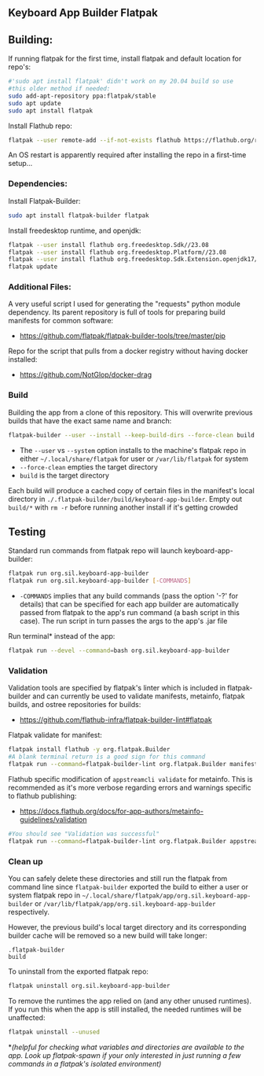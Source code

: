 ## Keyboard App Builder Flatpak

## Building:

If running flatpak for the first time, install flatpak and default location for repo's:
```bash
#'sudo apt install flatpak' didn't work on my 20.04 build so use
#this older method if needed:
sudo add-apt-repository ppa:flatpak/stable
sudo apt update
sudo apt install flatpak
```
Install Flathub repo:
```bash
flatpak --user remote-add --if-not-exists flathub https://flathub.org/repo/flathub.flatpakrepo
```

An OS restart is apparently required after installing the repo in a first-time setup...

### Dependencies:

Install Flatpak-Builder:
```bash
sudo apt install flatpak-builder flatpak
```

Install freedesktop runtime, and openjdk:
```bash
flatpak --user install flathub org.freedesktop.Sdk//23.08
flatpak --user install flathub org.freedesktop.Platform//23.08
flatpak --user install flathub org.freedesktop.Sdk.Extension.openjdk17//23.08
flatpak update
```

### Additional Files:

A very useful script I used for generating the "requests" python module dependency. Its parent repository is full of tools for preparing build manifests for common software:

- https://github.com/flatpak/flatpak-builder-tools/tree/master/pip

Repo for the script that pulls from a docker registry without having docker installed:

- https://github.com/NotGlop/docker-drag 


### Build

Building the app from a clone of this repository. This will overwrite previous builds that have the exact same name and branch:
```bash
flatpak-builder --user --install --keep-build-dirs --force-clean build org.sil.keyboard-app-builder.yml
```
- The `--user` vs `--system` option installs to the machine's flatpak repo in either `~/.local/share/flatpak` for user or `/var/lib/flatpak` for system
- `--force-clean` empties the target directory
- `build` is the target directory

Each build will produce a cached copy of certain files in the manifest's local directory in `./.flatpak-builder/build/keyboard-app-builder`. Empty out `build/*` with `rm -r` before running another install if it's getting crowded

## Testing

Standard run commands from flatpak repo will launch keyboard-app-builder:
```bash
flatpak run org.sil.keyboard-app-builder
flatpak run org.sil.keyboard-app-builder [-COMMANDS]
```

- `-COMMANDS` implies that any build commands (pass the option '-?' for details) that can be specified for each app builder are automatically passed from flatpak to the app's run command (a bash script in this case). The run script in turn passes the args to the app's .jar file

Run terminal* instead of the app:
```bash
flatpak run --devel --command=bash org.sil.keyboard-app-builder
```


### Validation

Validation tools are specified by flatpak's linter which is included in flatpak-builder and can currently be used to validate manifests, metainfo, flatpak builds, and ostree repositories for builds:
- https://github.com/flathub-infra/flatpak-builder-lint#flatpak

Flatpak validate for manifest:
```bash
flatpak install flathub -y org.flatpak.Builder
#A blank terminal return is a good sign for this command
flatpak run --command=flatpak-builder-lint org.flatpak.Builder manifest org.sil.keyboard-app-builder.yml
```
Flathub specific modification of `appstreamcli validate` for metainfo. This is recommended as it's more verbose regarding errors and warnings specific to flathub publishing:
- https://docs.flathub.org/docs/for-app-authors/metainfo-guidelines/validation
```bash
#You should see "Validation was successful"
flatpak run --command=flatpak-builder-lint org.flatpak.Builder appstream org.sil.keyboard-app-builder.metainfo.xml
```

### Clean up

You can safely delete these directories and still run the
flatpak from command line since `flatpak-builder` exported
the build to either a user or system flatpak repo in `~/.local/share/flatpak/app/org.sil.keyboard-app-builder` or `/var/lib/flatpak/app/org.sil.keyboard-app-builder` respectively.

However, the previous build's local target directory and its corresponding builder cache will be removed so a new build will take longer:

```
.flatpak-builder
build
```

To uninstall from the exported flatpak repo:
```bash
flatpak uninstall org.sil.keyboard-app-builder
```

To remove the runtimes the app relied on (and any other unused runtimes). If you run this when the app is still installed, the needed runtimes will be unaffected:
```bash
flatpak uninstall --unused
```

**(helpful for checking what variables and directories are available to the app. Look up flatpak-spawn if your only interested in just running a few commands in a flatpak's isolated environment)*
